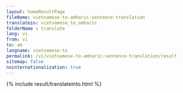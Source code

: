 ```yaml
---
layout: homeResultPage
fileName: vietnamese-to-amharic-sentence-translation
translatein: vietnamese_to_amharic
folderName : translate
lang: vi
from: vi
to: am
langname: vietnamese-to
permalink: /vi/vietnamese-to-amharic-sentence-translation/result
sitemap: false
nointernationalization: true
---
```

{% include result/translateinto.html %}

<script src="/js/result/translation.js" data-foldername="{{page.folderName}}" data-lang="{{page.lang}}"></script>
